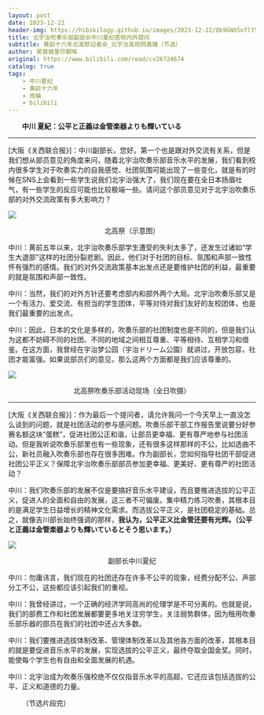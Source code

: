 ```yaml
---
layout: post
date: 2023-12-22
header-img: https://hibikilogy.github.io/images/2023-12-22/Qk9GNX5oflY5P0RpRCpPcw==.w658.h370.webp
title: 北宇治吹奏乐部副部长中川夏纪答校内外提问
subtitle: 黄前十六年北高祭记者会_北宇治高校网直播（节选）
author: 芙蓉城里尽朝晖
original: https://www.bilibili.com/read/cv28724674
catalog: true
tags:
    - 中川夏纪
    - 黄前十六年
    - 改编
    - bilibili
---
```

&emsp;&emsp;**中川 夏紀：公平と正義は金管楽器よりも輝いている**

* * *

\[大阪《关西联合报》\]：中川副部长，您好。第一个也是跟对外交流有关系，但是我们想从部员意见的角度来问，随着北宇治吹奏乐部音乐水平的发展，我们看到校内很多学生对于吹奏实力的自我感觉、社团氛围可能出现了一些变化，就是有的时候在SNS上会看到一些学生说我们北宇治强大了，我们现在要在全日本扬眉吐气，有一些学生的反应可能也比较极端一些。请问这个部员意见对于北宇治吹奏乐部的对外交流政策有多大影响力？

![](https://hibikilogy.github.io/images/2023-12-22/QmxIeWFleGFNey5tYXlvSQ==.w628.h353.webp)<center>北高祭（示意图）</center>

中川：黄前五年以来，北宇治吹奏乐部学生遭受的失利太多了，还发生过诸如“学生大退部”这样的社团分裂悲剧。因此，他们对于社团的目标、氛围和声部一致性怀有强烈的感情。我们的对外交流政策基本出发点还是要维护社团的利益，最重要的就是氛围和声部一致性。

中川：当然，我们的对外方针还要考虑部内和部外两个大局。北宇治吹奏乐部又是一个有活力、爱交流、有担当的学生团体，平等对待对我们友好的友校团体，也是我们最重要的出发点。

中川：因此，日本的文化是多样的，吹奏乐部的社团制度也是不同的，但是我们认为这都不妨碍不同的社团、不同的地域之间相互尊重、平等相待、互相学习和借鉴。在这方面，我曾经在宇治梦公园（宇治ドリーム公園）就讲过，开放包容，社团才能富强。如果说部员们的意见，那么这两个方面都是我们应该尊重的。

![](https://hibikilogy.github.io/images/2023-12-22/QldKQHE4VnNJb35wV0NSKg==.w628.h353.webp)<center>北高祭吹奏乐部活动现场（全日吹摄）</center>

* * *

\[大阪《关西联合报》\]：作为最后一个提问者，请允许我问一个今天早上一直没怎么谈到的问题，就是社团活动的参与感问题。吹奏乐部干部工作报告里说要分好参赛名额这块“蛋糕”，促进社团公正和谐，让部员更幸福、更有尊严地参与社团活动。但是我听说吹奏乐部里也有一些现象，还有很多这样那样的不公，比如选曲不公，新社员融入吹奏乐部也存在很多困难。作为副部长，您如何指导社团干部促进社团公平正义？保障北宇治吹奏乐部部员参加更幸福、更美好、更有尊严的社团活动？

中川：我们吹奏乐部的发展不仅是要搞好音乐水平建设，而且要推进选拔的公平正义，促进人的全面和自由的发展，这三者不可偏废。集中精力练习吹奏，其根本目的是满足学生日益增长的精神文化需求。而选拔公平正义，是社团稳定的基础。总之，就像吉川部长始终强调的那样，**我认为，公平正义比金管还要有光辉。（公平と正義は金管楽器よりも輝いているとそう思います。）**

![](https://hibikilogy.github.io/images/2023-12-22/Qk9GNX5oflY5P0RpRCpPcw==.w628.h353.webp)<center>副部长中川夏纪</center>

中川：勿庸讳言，我们现在的社团还存在许多不公平的现象，经费分配不公、声部分工不公，这些都应该引起我们的重视。

中川：我曾经讲过，一个正确的经济学同高尚的伦理学是不可分离的。也就是说，我们的部费工作和社团发展都要更多地关注穷学生，关注弱势群体，因为租用吹奏乐部乐器的部员在我们的社团中还占大多数。

中川：我们要推进选拔体制改革、管理体制改革以及其他各方面的改革，其根本目的就是要促进音乐水平的发展，实现选拔的公平正义，最终夺取全国金奖。同时，能使每个学生也有自由和全面发展的机遇。

中川：北宇治成为吹奏乐强校绝不仅仅指音乐水平的高超，它还应该包括选拔的公平、正义和道德的力量。

&emsp;&emsp;（节选片段完）